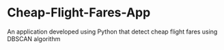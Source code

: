 # Cheap-Flight-Fares-App
An application developed using Python that detect cheap flight fares using DBSCAN algorithm
